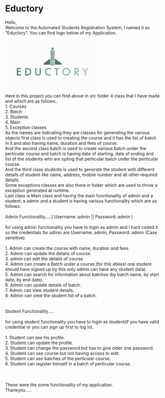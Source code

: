 # Eductory
Hello,<br>
Welcome to the Automated Students Registration System, I named it as "Eductory". You can find logo below of my Application.<br>


<img src=logo/Eductory.png style="width:60%" >

<br>
Here in this project you can find above in src folder 4 class that I have made and which are as follows..<br>
1. Courses<br>
2. Batch<br>
3. Students<br>
4. Main<br>
5. Exception classes<br>
As the names are indicating they are classes for generating the various objects first class is used to creating the course and it has the list of batch in it and also having name, duration and fees of course.<br>
And the second class batch is used to create various batch under the perticular course and batch is having date of starting, date of ending and list of the students who are opting that perticular batch under the perticular course.<br>
And the third class students is used to generate the student with different details of student like name, address, mobile number and all other required details.<br>
Some exceptions classes are also there in folder which are used to throw a exception generated at runtime.<br> 
Last class is Main class and having the main functionality of admin and a student, a admin and a student is having various functionality which are as follows:<br>
<br>
Admin Functionality.....( Username: admin || Password: admin )
  <br>
  <br>
  for using admin functionality you have to login as admin and I hard coded it so the credentials for admin are Username: admin, Password: admin (Case sensitive).<br>
  <br>
  1. Admin can create the course with name, duration and fees.<br>
  2. Admin can update the details of course. <br>
  3. admin can edit the details of course.<br>
  4. Admin can create a Batch under a course.(for this atleast one student should have signed up by this only admin can have any student data)<br>
  5. Admin can search for information about batches (by batch name, by start date, by end date).<br>
  6. Admin can update details of batch.<br>
  7. Admin can view student details.<br>
  8. Admin can view the student list of a batch.<br>

<br>
<br>
Student Functionality.....
<br>
<br>
  for using student functionality you have to login as student(if you have valid credential or you can sign up first to log in).
  <br>
  <br>
  1. Student can see his profile.<br>
  2. Student can update the profile. <br>
  3. Student can change the password but has to give older one password.<br>
  4. Student can see course but not having access to edit.<br>
  5. Student can see batches of the perticular course.<br>
  6. Student can register himself in a batch of perticular course.<br>
<br>
<br>
<br>
These were the some functionality of my application.
<br>
Thankyou.....
